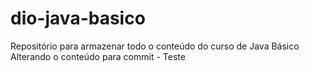 # dio-java-basico
Repositório para armazenar todo o conteúdo do curso de Java Básico
Alterando o conteúdo para commit - Teste